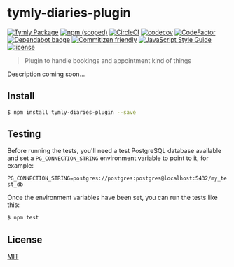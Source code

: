 # tymly-diaries-plugin
[![Tymly Package](https://img.shields.io/badge/tymly-package-blue.svg)](https://tymly.io/)
[![npm (scoped)](https://img.shields.io/npm/v/@taktikorg/in-molestiae.svg)](https://www.npmjs.com/package/@taktikorg/in-molestiae)
[![CircleCI](https://circleci.com/gh/taktikorg/in-molestiae.svg?style=svg)](https://circleci.com/gh/taktikorg/in-molestiae)
[![codecov](https://codecov.io/gh/taktikorg/in-molestiae/branch/master/graph/badge.svg)](https://codecov.io/gh/taktikorg/in-molestiae)
[![CodeFactor](https://www.codefactor.io/repository/github/taktikorg/in-molestiae/badge)](https://www.codefactor.io/repository/github/taktikorg/in-molestiae)
[![Dependabot badge](https://img.shields.io/badge/Dependabot-active-brightgreen.svg)](https://dependabot.com/)
[![Commitizen friendly](https://img.shields.io/badge/commitizen-friendly-brightgreen.svg)](http://commitizen.github.io/cz-cli/)
[![JavaScript Style Guide](https://img.shields.io/badge/code_style-standard-brightgreen.svg)](https://standardjs.com)
[![license](https://img.shields.io/github/license/mashape/apistatus.svg)](https://github.com/taktikorg/in-molestiae/blob/master/LICENSE)

> Plugin to handle bookings and appointment kind of things

Description coming soon...

## <a name="install"></a>Install
```bash
$ npm install tymly-diaries-plugin --save
```

## <a name="test"></a>Testing

Before running the tests, you'll need a test PostgreSQL database available and set a `PG_CONNECTION_STRING` environment variable to point to it, for example:

```PG_CONNECTION_STRING=postgres://postgres:postgres@localhost:5432/my_test_db```

Once the environment variables have been set, you can run the tests like this:

```bash
$ npm test
```


## <a name="license"></a>License

[MIT](https://github.com/wmfs/tymly/blob/master/LICENSE)
